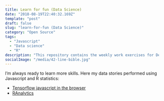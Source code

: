 ```yaml
---
title: Learn for fun (Data Science)
date: "2018-08-19T22:40:32.169Z"
template: "post"
draft: false
slug: "learn-for-fun (Data Science)"
category: "Open Source"
tags:
  - "Javascript"
  - "Data science"
  - "R"
description: "This repository contains the weekly work exercises for Deep Learning and data science."
socialImage: "/media/42-line-bible.jpg"
---
```


I’m always ready to learn more skills. Here my data stories performed using Javascript and R statistics:
* [Tensorflow javascript in the browser](https://carlosug.github.io/TensorflowinBrowser/)
* [RAnalytics](https://carlosug.github.io/ranalytics/)